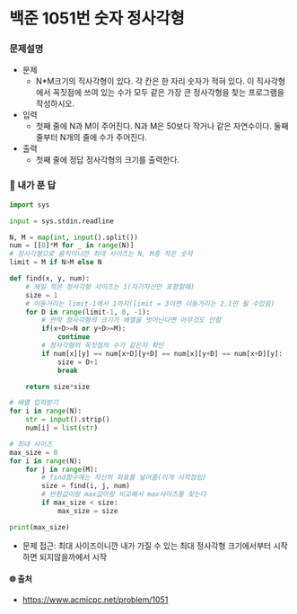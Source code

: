 # 백준 1051번 숫자 정사각형

### 문제설명

- 문제
  - N*M크기의 직사각형이 있다. 각 칸은 한 자리 숫자가 적혀 있다. 이 직사각형에서 꼭짓점에 쓰여 있는 수가 모두 같은 가장 큰 정사각형을 찾는 프로그램을 작성하시오.
- 입력
  - 첫째 줄에 N과 M이 주어진다. N과 M은 50보다 작거나 같은 자연수이다. 둘째 줄부터 N개의 줄에 수가 주어진다.
- 출력
  - 첫째 줄에 정답 정사각형의 크기를 출력한다.



### :full_moon_with_face: 내가 푼 답

```python
import sys

input = sys.stdin.readline

N, M = map(int, input().split())
num = [[0]*M for _ in range(N)]
# 정사각형으로 움직이니깐 최대 사이즈는 N, M중 작은 숫자
limit = M if N>M else N

def find(x, y, num):
    # 제일 작은 정사각형 사이즈는 1(자기자신만 포함할때)
    size = 1
    # 이동거리는 limit-1에서 1까지(limit = 3이면 이동거리는 2,1만 될 수있음)
    for D in range(limit-1, 0, -1):
        # 만약 정사각형의 크기가 배열을 벗어난다면 아무것도 안함
        if(x+D>=N or y+D>=M):
            continue
        # 정사각형의 꼭짓점의 수가 같은지 확인
        if num[x][y] == num[x+D][y+D] == num[x][y+D] == num[x+D][y]:
            size = D+1
            break        

    return size*size

# 배열 입력받기
for i in range(N):
    str = input().strip()
    num[i] = list(str)

# 최대 사이즈
max_size = 0
for i in range(N):
    for j in range(M):
        # find함수에는 자신의 좌표를 넣어줌(이게 시작점임)
        size = find(i, j, num)
        # 반환값이랑 max값이랑 비교해서 max사이즈를 찾는다
        if max_size < size:
            max_size = size

print(max_size)
```

- 문제 접근: 최대 사이즈이니깐 내가 가질 수 있는 최대 정사각형 크기에서부터 시작하면 되지않을까에서 시작





#### :globe_with_meridians: 출처

- https://www.acmicpc.net/problem/1051